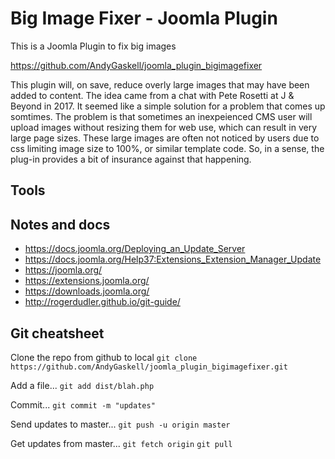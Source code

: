 # Big Image Fixer - Joomla Plugin
This is a Joomla Plugin to fix big images

https://github.com/AndyGaskell/joomla_plugin_bigimagefixer

This plugin will, on save, reduce overly large images that may have been added to content.  The idea came from a chat with Pete Rosetti at J & Beyond in 2017.  It seemed like a simple solution for a problem that comes up somtimes.  The problem is that sometimes an inexpeienced CMS user will upload images without resizing them for web use, which can result in very large page sizes.  These large images are often not noticed by users due to css limiting image size to 100%, or similar template code.  So, in a sense, the plug-in provides a bit of insurance against that happening.


## Tools



## Notes and docs
* https://docs.joomla.org/Deploying_an_Update_Server
* https://docs.joomla.org/Help37:Extensions_Extension_Manager_Update
* https://joomla.org/
* https://extensions.joomla.org/
* https://downloads.joomla.org/
* http://rogerdudler.github.io/git-guide/



## Git cheatsheet

Clone the repo from github to local
`git clone https://github.com/AndyGaskell/joomla_plugin_bigimagefixer.git`

Add a file...
`git add dist/blah.php`

Commit...
`git commit -m "updates"`

Send updates to master...
`git push -u origin master`

Get updates from master...
`git fetch origin`
`git pull`


